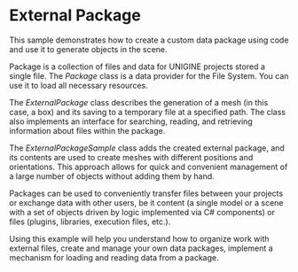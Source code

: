 # External Package

This sample demonstrates how to create a custom data package using code and use it to generate objects in the scene.

Package is a collection of files and data for UNIGINE projects stored a single file. The *Package* class is a data provider for the File System. You can use it to load all necessary resources. 

The *ExternalPackage* class describes the generation of a mesh (in this case, a box) and its saving to a temporary file at a specified path. The class also implements an interface for searching, reading, and retrieving information about files within the package.

The *ExternalPackageSample* class adds the created external package, and its contents are used to create meshes with different positions and orientations. This approach allows for quick and convenient management of a large number of objects without adding them by hand.

Packages can be used to conveniently transfer files between your projects or exchange data with other users, be it content (a single model or a scene with a set of objects driven by logic implemented via C# components) or files (plugins, libraries, execution files, etc.).

Using this example will help you understand how to organize work with external files, create and manage your own data packages, implement a mechanism for loading and reading data from a package.